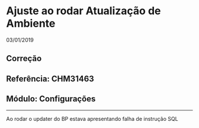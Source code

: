 # Ajuste ao rodar Atualização de Ambiente
03/01/2019
## Correção
## Referência: CHM31463
## Módulo: Configurações
***

Ao rodar o updater do BP estava apresentando falha de instrução SQL